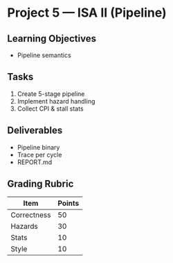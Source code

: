 # Project 5 — ISA II (Pipeline)

## Learning Objectives
- Pipeline semantics

## Tasks
1. Create 5-stage pipeline
2. Implement hazard handling
3. Collect CPI & stall stats

## Deliverables
- Pipeline binary
- Trace per cycle
- REPORT.md

## Grading Rubric
| Item | Points |
|---|---|
| Correctness | 50 |
| Hazards | 30 |
| Stats | 10 |
| Style | 10 |